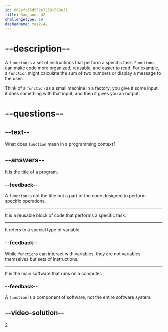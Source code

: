 ```yaml
---
id: 662efc55d552e72591518e31
title: Завдання 42
challengeType: 19
dashedName: task-42
---
```


# --description--

A `function` is a set of instructions that perform a specific task. `Functions` can make code more organized, reusable, and easier to read. For example, a `function` might calculate the sum of two numbers or display a message to the user.

Think of a `function` as a small machine in a factory; you give it some input, it does something with that input, and then it gives you an output.

# --questions--

## --text--

What does `function` mean in a programming context?

## --answers--

It is the title of a program.

### --feedback--

A `function` is not the title but a part of the code designed to perform specific operations.

---

It is a reusable block of code that performs a specific task.

---

It refers to a special type of variable.

### --feedback--

While `functions` can interact with variables, they are not variables themselves but sets of instructions.

---

It is the main software that runs on a computer.

### --feedback--

A `function` is a component of software, not the entire software system.

## --video-solution--

2
